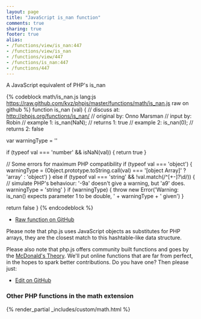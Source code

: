 ```yaml
---
layout: page
title: "JavaScript is_nan function"
comments: true
sharing: true
footer: true
alias:
- /functions/view/is_nan:447
- /functions/view/is_nan
- /functions/view/447
- /functions/is_nan:447
- /functions/447
---
```

<!-- Generated by Rakefile:build -->
A JavaScript equivalent of PHP's is_nan

{% codeblock math/is_nan.js lang:js https://raw.github.com/kvz/phpjs/master/functions/math/is_nan.js raw on github %}
function is_nan (val) {
  //  discuss at: http://phpjs.org/functions/is_nan/
  // original by: Onno Marsman
  //    input by: Robin
  //   example 1: is_nan(NaN);
  //   returns 1: true
  //   example 2: is_nan(0);
  //   returns 2: false

  var warningType = ''

  if (typeof val === 'number' && isNaN(val)) {
    return true
  }

  // Some errors for maximum PHP compatibility
  if (typeof val === 'object') {
    warningType = (Object.prototype.toString.call(val) === '[object Array]' ? 'array' : 'object')
  } else if (typeof val === 'string' && !val.match(/^[\+\-]?\d/)) {
    // simulate PHP's behaviour: '-9a' doesn't give a warning, but 'a9' does.
    warningType = 'string'
  }
  if (warningType) {
    throw new Error('Warning: is_nan() expects parameter 1 to be double, ' + warningType + ' given')
  }

  return false
}
{% endcodeblock %}

 - [Raw function on GitHub](https://github.com/kvz/phpjs/blob/master/functions/math/is_nan.js)

Please note that php.js uses JavaScript objects as substitutes for PHP arrays, they are 
the closest match to this hashtable-like data structure. 

Please also note that php.js offers community built functions and goes by the 
[McDonald's Theory](https://medium.com/what-i-learned-building/9216e1c9da7d). We'll put online 
functions that are far from perfect, in the hopes to spark better contributions. 
Do you have one? Then please just: 

 - [Edit on GitHub](https://github.com/kvz/phpjs/edit/master/functions/math/is_nan.js)


### Other PHP functions in the math extension
{% render_partial _includes/custom/math.html %}
